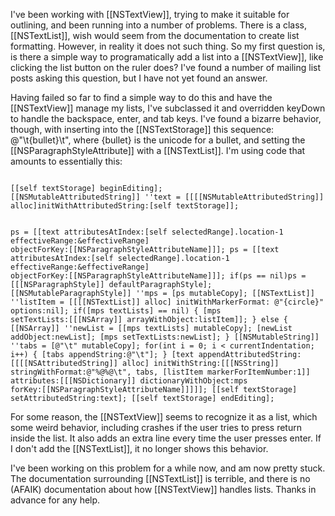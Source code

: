 

I've been working with [[NSTextView]], trying to make it suitable for
outlining, and been running into a number of problems. There is a
class, [[NSTextList]], wish would seem from the documentation to create
list formatting. However, in reality it does not such thing. So my
first question is, is there a simple way to programatically add a list
into a [[NSTextView]], like clicking the list button on the ruler does?
I've found a number of mailing list posts asking this question, but I
have not yet found an answer.

Having failed so far to find a simple way to do this and have the
[[NSTextView]] manage my lists, I've subclassed it and overridden keyDown
to handle the backspace, enter, and tab keys. I've found a bizarre
behavior, though, with inserting into the [[NSTextStorage]] this sequence:
@"\t{bullet}\t", where {bullet} is the unicode for a bullet, and
setting the [[NSParagraphStyleAttribute]] with a [[NSTextList]]. I'm using
code that amounts to essentially this:

<code>
[[self textStorage] beginEditing];
[[NSMutableAttributedString]] ''text = [[[[NSMutableAttributedString]]
alloc]initWithAttributedString:[self textStorage]];

ps = [[text attributesAtIndex:[self selectedRange].location-1 effectiveRange:&effectiveRange] objectForKey:[[NSParagraphStyleAttributeName]]];
ps = [[text attributesAtIndex:[self selectedRange].location-1 effectiveRange:&effectiveRange] objectForKey:[[NSParagraphStyleAttributeName]]];
if(ps == nil)ps = [[[NSParagraphStyle]] defaultParagraphStyle];
[[NSMutableParagraphStyle]] ''mps = [ps mutableCopy];
[[NSTextList]] ''listItem = [[[[NSTextList]] alloc] initWithMarkerFormat: @"{circle}" options:nil];
if([mps textLists] == nil)
{
       [mps setTextLists:[[[NSArray]] arrayWithObject:listItem]];
}
else
{
       [[NSArray]] ''newList = [[mps textLists] mutableCopy];
       [newList addObject:newList];
       [mps setTextLists:newList];
}
[[NSMutableString]] ''tabs = [@"\t" mutableCopy];
for(int i = 0; i < currentIndentation; i++)
{
       [tabs appendString:@"\t"];
}
[text appendAttributedString: [[[[NSAttributedString]] alloc]
initWithString:[[[NSString]] stringWithFormat:@"%@%@\t", tabs, [listItem
markerForItemNumber:1]]
attributes:[[[NSDictionary]] dictionaryWithObject:mps
forKey:[[NSParagraphStyleAttributeName]]]]];
[[self textStorage] setAttributedString:text];
[[self textStorage] endEditing];
</code>

For some reason, the [[NSTextView]] seems to recognize it as a list, which
some weird behavior, including crashes if the user tries to press return inside 
the list. It also adds an extra line every time the user presses enter. If I don't 
add the [[NSTextList]], it no longer shows this behavior.

I've been working on this problem for a while now, and am now pretty
stuck. The documentation surrounding [[NSTextList]] is terrible, and there
is no (AFAIK) documentation about how [[NSTextView]] handles lists. Thanks
in advance for any help.